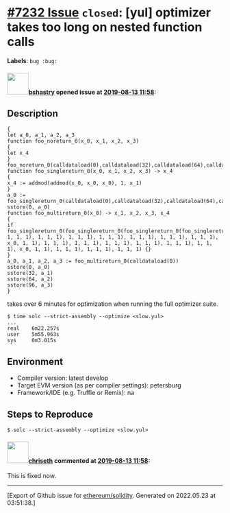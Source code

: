 # [\#7232 Issue](https://github.com/ethereum/solidity/issues/7232) `closed`: [yul] optimizer takes too long on nested function calls
**Labels**: `bug :bug:`


#### <img src="https://avatars.githubusercontent.com/u/2388185?v=4" width="50">[bshastry](https://github.com/bshastry) opened issue at [2019-08-13 11:58](https://github.com/ethereum/solidity/issues/7232):

## Description

```
{
let a_0, a_1, a_2, a_3
function foo_noreturn_0(x_0, x_1, x_2, x_3)
{
let x_4
}
foo_noreturn_0(calldataload(0),calldataload(32),calldataload(64),calldataload(96))
function foo_singlereturn_0(x_0, x_1, x_2, x_3) -> x_4
{
x_4 := addmod(addmod(x_0, x_0, x_0), 1, x_1)
}
a_0 := foo_singlereturn_0(calldataload(0),calldataload(32),calldataload(64),calldataload(96))
sstore(0, a_0)
function foo_multireturn_0(x_0) -> x_1, x_2, x_3, x_4
{
if foo_singlereturn_0(foo_singlereturn_0(foo_singlereturn_0(foo_singlereturn_0(foo_singlereturn_0(foo_singlereturn_0(foo_singlereturn_0(foo_singlereturn_0(foo_singlereturn_0(foo_singlereturn_0(foo_singlereturn_0(foo_singlereturn_0(foo_singlereturn_0(foo_singlereturn_0(foo_singlereturn_0(foo_singlereturn_0(foo_singlereturn_0(foo_singlereturn_0(x_0, 1, 1, 1), 1, 1, 1), 1, 1, 1), 1, 1, 1), 1, 1, 1), 1, 1, 1), 1, 1, 1), x_0, 1, 1), 1, 1, 1), 1, 1, 1), 1, 1, 1), 1, 1, 1), 1, 1, 1), 1, 1, 1), x_0, 1, 1), 1, 1, 1), 1, 1, 1), 1, 1, 1) {}
}
a_0, a_1, a_2, a_3 := foo_multireturn_0(calldataload(0))
sstore(0, a_0)
sstore(32, a_1)
sstore(64, a_2)
sstore(96, a_3)
}
```

takes over 6 minutes for optimization when running the full optimizer suite.

```
$ time solc --strict-assembly --optimize <slow.yul>
...
real    6m22.257s
user    5m55.963s
sys     0m3.015s
```

## Environment

- Compiler version: latest develop
- Target EVM version (as per compiler settings): petersburg
- Framework/IDE (e.g. Truffle or Remix): na

## Steps to Reproduce

```
$ solc --strict-assembly --optimize <slow.yul>
```

#### <img src="https://avatars.githubusercontent.com/u/9073706?v=4" width="50">[chriseth](https://github.com/chriseth) commented at [2019-08-13 11:58](https://github.com/ethereum/solidity/issues/7232#issuecomment-532704789):

This is fixed now.


-------------------------------------------------------------------------------



[Export of Github issue for [ethereum/solidity](https://github.com/ethereum/solidity). Generated on 2022.05.23 at 03:51:38.]
